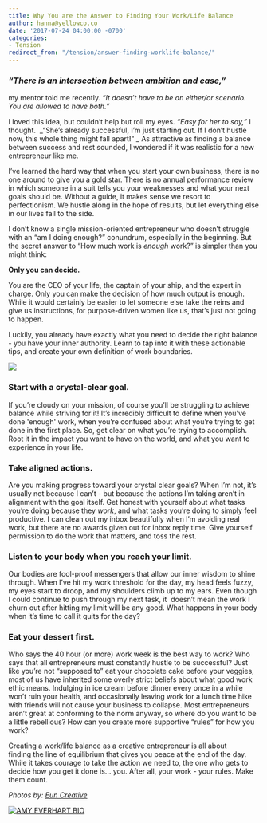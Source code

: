 ```yaml
---
title: Why You are the Answer to Finding Your Work/Life Balance
author: hanna@yellowco.co
date: '2017-07-24 04:00:00 -0700'
categories:
- Tension
redirect_from: "/tension/answer-finding-worklife-balance/"
---
```


### **_“There is an intersection between ambition and ease,”_**

my mentor told me recently. _“It doesn’t have to be an either/or scenario. You are allowed to have both.”_

I loved this idea, but couldn’t help but roll my eyes. _“Easy for her to say,”_ I thought.  _“She’s already successful, I’m just starting out. If I don’t hustle now, this whole thing might fall apart!" _ As attractive as finding a balance between success and rest sounded, I wondered if it was realistic for a new entrepreneur like me.

I’ve learned the hard way that when you start your own business, there is no one around to give you a gold star. There is no annual performance review in which someone in a suit tells you your weaknesses and what your next goals should be. Without a guide, it makes sense we resort to perfectionism. We hustle along in the hope of results, but let everything else in our lives fall to the side.

I don’t know a single mission-oriented entrepreneur who doesn’t struggle with an “am I doing enough?” conundrum, especially in the beginning. But the secret answer to “How much work is _enough_ work?” is simpler than you might think:

**Only you can decide.**

You are the CEO of your life, the captain of your ship, and the expert in charge. Only you can make the decision of how much output is enough. While it would certainly be easier to let someone else take the reins and give us instructions, for purpose-driven women like us, that’s just not going to happen.

Luckily, you already have exactly what you need to decide the right balance - you have your inner authority. Learn to tap into it with these actionable tips, and create your own definition of work boundaries.

![](https://s3.amazonaws.com/yellow-files/blog/2017/07/TheFinerFewer-Final-257-1.jpg)

### **Start with a crystal-clear goal.**

If you’re cloudy on your mission, of course you’ll be struggling to achieve balance while striving for it! It’s incredibly difficult to define when you've done 'enough' work, when you’re confused about what you’re trying to get done in the first place. So, get clear on what you’re trying to accomplish. Root it in the impact you want to have on the world, and what you want to experience in your life. 

### **Take aligned actions.**

Are you making progress toward your crystal clear goals? When I’m not, it’s usually not because I can’t - but because the actions I’m taking aren’t in alignment with the goal itself. Get honest with yourself about what tasks you’re doing because they _work_, and what tasks you’re doing to simply feel productive. I can clean out my inbox beautifully when I’m avoiding real work, but there are no awards given out for inbox reply time. Give yourself permission to do the work that matters, and toss the rest.

### **Listen to your body when you reach your limit.**

Our bodies are fool-proof messengers that allow our inner wisdom to shine through. When I’ve hit my work threshold for the day, my head feels fuzzy, my eyes start to droop, and my shoulders climb up to my ears. Even though I could continue to push through my next task, it  doesn’t mean the work I churn out after hitting my limit will be any good. What happens in your body when it’s time to call it quits for the day?

### **Eat your dessert first.**

Who says the 40 hour (or more) work week is the best way to work? Who says that all entrepreneurs must constantly hustle to be successful? Just like you’re not “supposed to” eat your chocolate cake before your veggies, most of us have inherited some overly strict beliefs about what good work ethic means. Indulging in ice cream before dinner every once in a while won’t ruin your health, and occasionally leaving work for a lunch time hike with friends will not cause your business to collapse. Most entrepreneurs aren’t great at conforming to the norm anyway, so where do you want to be a little rebellious? How can you create more supportive “rules” for how you work?

Creating a work/life balance as a creative entrepreneur is all about finding the line of equilibrium that gives you peace at the end of the day. While it takes courage to take the action we need to, the one who gets to decide how you get it done is... you. After all, your work - your rules. Make them count.

_Photos by: [Eun Creative](http://www.euncreative.com/)_

[![AMY EVERHART BIO](https://s3.amazonaws.com/yellow-files/blog/2017/04/AMY-EVERHART-BIO.jpg)](http://www.amyeverhartcoaching.com/)
